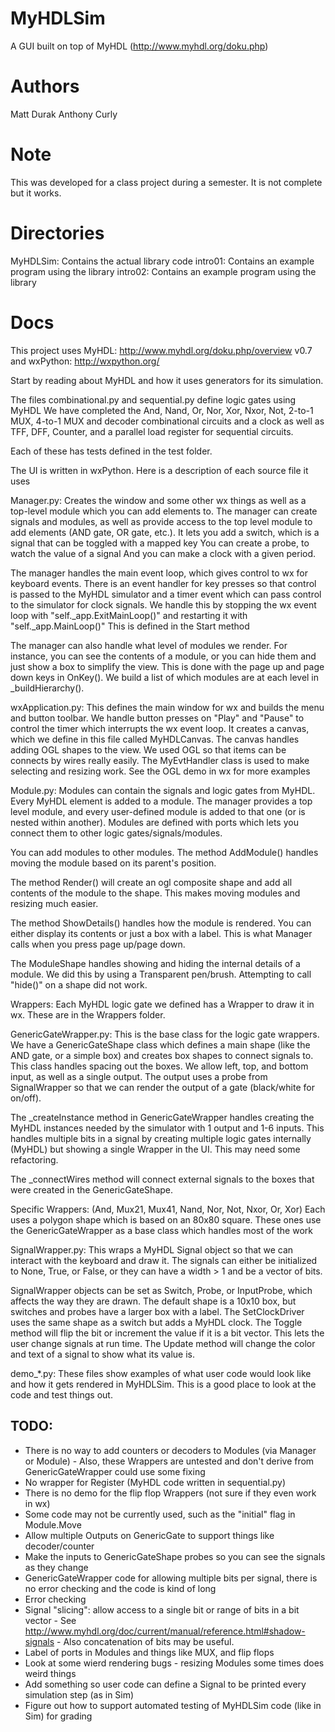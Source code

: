 MyHDLSim
========

A GUI built on top of MyHDL (http://www.myhdl.org/doku.php)

Authors
=======

Matt Durak
Anthony Curly

Note
====

This was developed for a class project during a semester. It is not complete but it works.

Directories
===========

MyHDLSim: Contains the actual library code
intro01: Contains an example program using the library
intro02: Contains an example program using the library

Docs
====

This project uses MyHDL: http://www.myhdl.org/doku.php/overview v0.7
and wxPython: http://wxpython.org/

Start by reading about MyHDL and how it uses generators for its simulation.

The files combinational.py and sequential.py define logic gates using MyHDL
We have completed the And, Nand, Or, Nor, Xor, Nxor, Not, 2-to-1 MUX, 4-to-1 MUX and decoder combinational circuits
and a clock as well as TFF, DFF, Counter, and a parallel load register for sequential circuits.

Each of these has tests defined in the test folder.

The UI is written in wxPython. Here is a description of each source file it uses

Manager.py: Creates the window and some other wx things as well as a top-level module
which you can add elements to. The manager can create signals and modules, as well as
provide access to the top level module to add elements (AND gate, OR gate, etc.).
It lets you add a switch, which is a signal that can be toggled with a mapped key
You can create a probe, to watch the value of a signal
And you can make a clock with a given period.

The manager handles the main event loop, which gives control to wx for keyboard events.
There is an event handler for key presses so that control is passed to the MyHDL
simulator and a timer event which can pass control to the simulator for clock signals.
We handle this by stopping the wx event loop with "self._app.ExitMainLoop()" and
restarting it with "self._app.MainLoop()"
This is defined in the Start method

The manager can also handle what level of modules we render. For instance, you can 
see the contents of a module, or you can hide them and just show a box to simplify the view.
This is done with the page up and page down keys in OnKey(). We build a list of which
modules are at each level in _buildHierarchy().

wxApplication.py: This defines the main window for wx and builds the menu and button
toolbar. We handle button presses on "Play" and "Pause" to control the timer which
interrupts the wx event loop. It creates a canvas, which we define in this file
called MyHDLCanvas. The canvas handles adding OGL shapes to the view. We used OGL
so that items can be connects by wires really easily. The MyEvtHandler class
is used to make selecting and resizing work.
See the OGL demo in wx for more examples

Module.py: Modules can contain the signals and logic gates from MyHDL. Every MyHDL
element is added to a module. The manager provides a top level module, and every
user-defined module is added to that one (or is nested within another). Modules are defined
with ports which lets you connect them to other logic gates/signals/modules.

You can add modules to other modules. The method AddModule() handles moving the module
based on its parent's position.

The method Render() will create an ogl composite shape and add all contents of the module
to the shape.  This makes moving modules and resizing much easier.

The method ShowDetails() handles how the module is rendered.  You can either display
its contents or just a box with a label.  This is what Manager calls when you press
page up/page down.

The ModuleShape handles showing and hiding the internal details of a module. We did
this by using a Transparent pen/brush.  Attempting to call "hide()" on a shape
did not work.

Wrappers: Each MyHDL logic gate we defined has a Wrapper to draw it in wx. These
are in the Wrappers folder.

GenericGateWrapper.py: This is the base class for the logic gate wrappers. We have
a GenericGateShape class which defines a main shape (like the AND gate, or a simple box)
and creates box shapes to connect signals to. This class handles spacing out the boxes.
We allow left, top, and bottom input, as well as a single output. The output uses a probe
from SignalWrapper so that we can render the output of a gate (black/white for on/off).

The _createInstance method in GenericGateWrapper handles creating the MyHDL instances
needed by the simulator with 1 output and 1-6 inputs.  This handles multiple bits in
a signal by creating multiple logic gates internally (MyHDL) but showing a single
Wrapper in the UI. This may need some refactoring.

The _connectWires method will connect external signals to the boxes that were created
in the GenericGateShape.

Specific Wrappers: (And, Mux21, Mux41, Nand, Nor, Not, Nxor, Or, Xor)
Each uses a polygon shape which is based on an 80x80 square.  These ones use the 
GenericGateWrapper as a base class which handles most of the work

SignalWrapper.py: This wraps a MyHDL Signal object so that we can interact with the keyboard
and draw it. The signals can either be initialized to None, True, or False, or they
can have a width > 1 and be a vector of bits.

SignalWrapper objects can be set as Switch, Probe, or InputProbe, which affects the
way they are drawn.  The default shape is a 10x10 box, but switches and probes
have a larger box with a label. The SetClockDriver uses the same shape as a switch
but adds a MyHDL clock. The Toggle method will flip the bit or increment the value
if it is a bit vector. This lets the user change signals at run time. The Update method
will change the color and text of a signal to show what its value is.

demo_*.py: These files show examples of what user code would look like and how it gets
rendered in MyHDLSim. This is a good place to look at the code and test things out.

TODO:
-----

- There is no way to add counters or decoders to Modules (via Manager or Module)
      - Also, these Wrappers are untested and don't derive from GenericGateWrapper
        could use some fixing
- No wrapper for Register (MyHDL code written in sequential.py)
- There is no demo for the flip flop Wrappers (not sure if they even work in wx)
- Some code may not be currently used, such as the "initial" flag in Module.Move
- Allow multiple Outputs on GenericGate to support things like decoder/counter
- Make the inputs to GenericGateShape probes so you can see the signals as they change
- GenericGateWrapper code for allowing multiple bits per signal, there is no error checking
  and the code is kind of long
- Error checking
- Signal "slicing": allow access to a single bit or range of bits in a bit vector
      - See http://www.myhdl.org/doc/current/manual/reference.html#shadow-signals
      - Also concatenation of bits may be useful.
- Label of ports in Modules and things like MUX, and flip flops
- Look at some wierd rendering bugs - resizing Modules some times does weird things
- Add something so user code can define a Signal to be printed every simulation step (as in Sim)
- Figure out how to support automated testing of MyHDLSim code (like in Sim) for grading